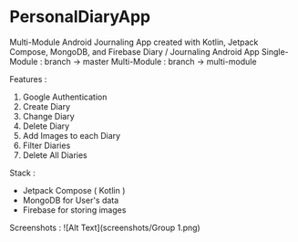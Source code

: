 # PersonalDiaryApp
Multi-Module Android Journaling App created with Kotlin, Jetpack Compose, MongoDB, and Firebase
Diary / Journaling Android App
Single-Module : branch -> master
Multi-Module : branch -> multi-module

Features :
1. Google Authentication
2. Create Diary
3. Change Diary
4. Delete Diary
5. Add Images to each Diary
6. Filter Diaries
7. Delete All Diaries

Stack :
- Jetpack Compose ( Kotlin )
- MongoDB for User's data
- Firebase for storing images


Screenshots :
![Alt Text](screenshots/Group 1.png)

